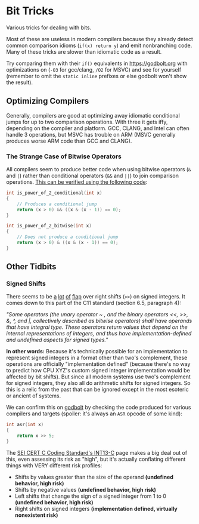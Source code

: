 Bit Tricks
==========

Various tricks for dealing with bits.

Most of these are useless in modern compilers because they already detect common comparison idioms (`if(x) return y`) and emit nonbranching code. Many of these tricks are slower than idiomatic code as a result.

Try comparing them with their `if()` equivalents in https://godbolt.org with optimizations on (`-O3` for gcc/clang, `/O2` for MSVC) and see for yourself (remember to omit the `static inline` prefixes or else godbolt won't show the result).


Optimizing Compilers
--------------------

Generally, compilers are good at optimizing away idiomatic conditional jumps for up to two comparison operations. With three it gets iffy, depending on the compiler and platform. GCC, CLANG, and Intel can often handle 3 operations, but MSVC has trouble on ARM (MSVC generally produces worse ARM code than GCC and CLANG).

### The Strange Case of Bitwise Operators

All compilers seem to produce better code when using bitwise operators (`&` and `|`) rather than conditional operators (`&&` and `||`) to join comparison operations. [This can be verified using the following code](https://godbolt.org/z/AGktLm):

```c
int is_power_of_2_conditional(int x)
{
    // Produces a conditional jump
    return (x > 0) && ((x & (x - 1)) == 0);
}

int is_power_of_2_bitwise(int x)
{
    // Does not produce a conditional jump
    return (x > 0) & ((x & (x - 1)) == 0);
}
```


Other Tidbits
-------------

### Signed Shifts

There seems to be [a](https://stackoverflow.com/questions/7522346/right-shift-and-signed-integer) [lot](https://stackoverflow.com/questions/7622/are-the-shift-operators-arithmetic-or-logical-in-c) [of](https://en.wikipedia.org/wiki/Bitwise_operation#cite_ref-3) [flap](http://www.cplusplus.com/forum/beginner/251301/) over right shifts (`>>`) on signed integers. It comes down to this part of the C11 standard (section 6.5, paragraph 4):

*"Some operators (the unary operator ~ , and the binary operators <<, >>, &, ^, and |, collectively described as bitwise operators) shall have operands that have integral type. These operators return values that depend on the internal representations of integers, and thus have implementation-defined and undefined aspects for signed types."*

**In other words:** Because it's technically possible for an implementation to represent signed integers in a format other than two's complement, these operations are officially "implementation defined" (because there's no way to predict how CPU XYZ's custom signed integer implementation would be affected by bit shifts). But since all modern systems use two's complement for signed integers, they also all do arithmetic shifts for signed integers. So this is a relic from the past that can be ignored except in the most esoteric or ancient of systems.

We can confirm this on [godbolt](https://godbolt.org/z/4PkTIE) by checking the code produced for various compilers and targets (spoiler: it's always an `ASR` opcode of some kind):

```c
int asr(int x)
{
    return x >> 5;
}
```

The [SEI CERT C Coding Standard's INT13-C](https://wiki.sei.cmu.edu/confluence/display/c/INT13-C.+Use+bitwise+operators+only+on+unsigned+operands) page makes a big deal out of this, even assessing its risk as "high", but it's actually conflating different things with VERY different risk profiles:

* Shifts by values greater than the size of the operand **(undefined behavior, high risk)**
* Shifts by negative values **(undefined behavior, high risk)**
* Left shifts that change the sign of a signed integer from 1 to 0 **(undefined behavior, high risk)**
* Right shifts on signed integers **(implementation defined, virtually nonexistent risk)**

